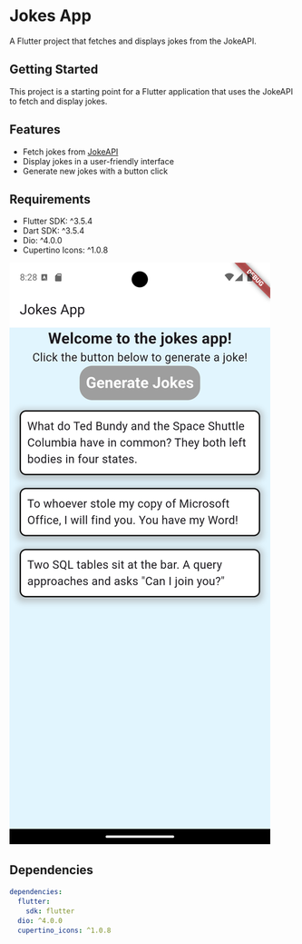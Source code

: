 # Jokes App

A Flutter project that fetches and displays jokes from the JokeAPI.

## Getting Started

This project is a starting point for a Flutter application that uses the JokeAPI to fetch and display jokes.

## Features

- Fetch jokes from [JokeAPI](https://jokeapi.dev/)
- Display jokes in a user-friendly interface
- Generate new jokes with a button click

## Requirements

- Flutter SDK: ^3.5.4
- Dart SDK: ^3.5.4
- Dio: ^4.0.0
- Cupertino Icons: ^1.0.8


![App Screenshot](screenshots/Screenshot-01.png)

## Dependencies

```yaml
dependencies:
  flutter:
    sdk: flutter
  dio: ^4.0.0
  cupertino_icons: ^1.0.8